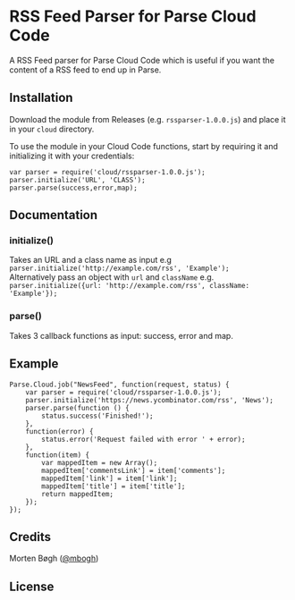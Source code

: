 RSS Feed Parser for Parse Cloud Code
================

A RSS Feed parser for Parse Cloud Code which is useful if you want the content of a RSS feed to end up in Parse.

Installation
------------

Download the module from Releases (e.g. `rssparser-1.0.0.js`) and place it in your `cloud` directory.

To use the module in your Cloud Code functions, start by requiring it and initializing it with your credentials:

```
var parser = require('cloud/rssparser-1.0.0.js');
parser.initialize('URL', 'CLASS');
parser.parse(success,error,map);
```

Documentation
-------------

### initialize()
Takes an URL and a class name as input e.g `parser.initialize('http://example.com/rss', 'Example');`  
Alternatively pass an object with `url` and `className` e.g. `parser.initialize({url: 'http://example.com/rss', className: 'Example'});`

### parse()
Takes 3 callback functions as input: success, error and map.

Example
-------

```
Parse.Cloud.job("NewsFeed", function(request, status) {
    var parser = require('cloud/rssparser-1.0.0.js');
    parser.initialize('https://news.ycombinator.com/rss', 'News');
    parser.parse(function () {
        status.success('Finished!');
    },
    function(error) {
        status.error('Request failed with error ' + error);
    },
    function(item) {
        var mappedItem = new Array();
        mappedItem['commentsLink'] = item['comments'];
        mappedItem['link'] = item['link'];
        mappedItem['title'] = item['title'];
        return mappedItem;
    });
});
```

Credits
-------
Morten Bøgh ([@mbogh](http://twitter.com/mbogh))

License
-------
